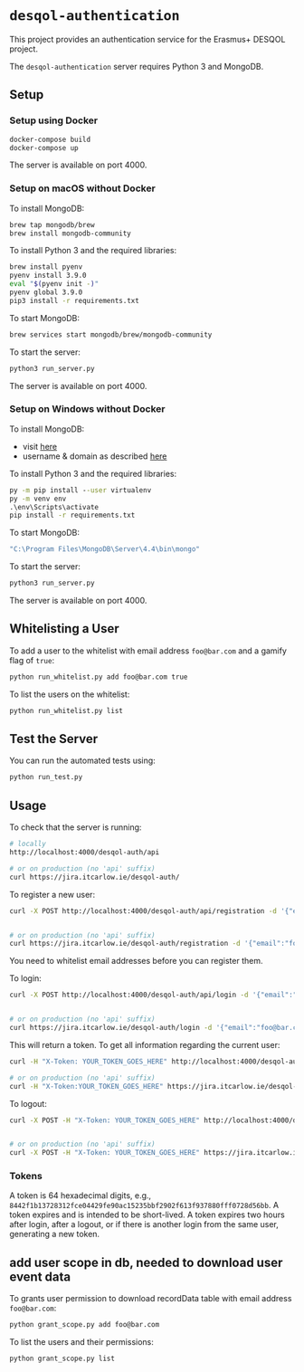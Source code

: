# `desqol-authentication`

This project provides an authentication service for the Erasmus+
DESQOL project.

The `desqol-authentication` server requires Python 3 and MongoDB.

## Setup

### Setup using Docker

```sh
docker-compose build
docker-compose up
```

The server is available on port 4000.

### Setup on macOS without Docker

To install MongoDB:

```sh
brew tap mongodb/brew
brew install mongodb-community
```

To install Python 3 and the required libraries:

```sh
brew install pyenv
pyenv install 3.9.0
eval "$(pyenv init -)"
pyenv global 3.9.0
pip3 install -r requirements.txt
```

To start MongoDB:

```sh
brew services start mongodb/brew/mongodb-community
```

To start the server:

```sh
python3 run_server.py
```

The server is available on port 4000.

### Setup on Windows without Docker

To install MongoDB:

* visit
  [here](https://www.mongodb.com/try/download/community?tck=docs_server)
* username & domain as described
  [here](https://stackoverflow.com/questions/52092528/mongodb-community-error-when-installing-service-as-local-or-domain-user)


To install Python 3 and the required libraries:

```cmd
py -m pip install --user virtualenv
py -m venv env
.\env\Scripts\activate
pip install -r requirements.txt
```

To start MongoDB:

```sh
"C:\Program Files\MongoDB\Server\4.4\bin\mongo"
```

To start the server:

```sh
python3 run_server.py
```

The server is available on port 4000.

## Whitelisting a User

To add a user to the whitelist with email address `foo@bar.com` and a
gamify flag of `true`:

```sh
python run_whitelist.py add foo@bar.com true
```

To list the users on the whitelist:

```sh
python run_whitelist.py list
```

## Test the Server

You can run the automated tests using:

```sh
python run_test.py
```

## Usage

To check that the server is running:

```sh
# locally
http://localhost:4000/desqol-auth/api

# or on production (no 'api' suffix) 
curl https://jira.itcarlow.ie/desqol-auth/
```

To register a new user:

```sh
curl -X POST http://localhost:4000/desqol-auth/api/registration -d '{"email":"foo@bar.com", "password":"pass", "displayName":"Mr. Foo Bar"}'


# or on production (no 'api' suffix) 
curl https://jira.itcarlow.ie/desqol-auth/registration -d '{"email":"foo@bar.com", "password":"pass", "displayName":"Mr. Foo Bar"}'
```

You need to whitelist email addresses before you can register them.

To login:

```sh
curl -X POST http://localhost:4000/desqol-auth/api/login -d '{"email":"foo@bar.com", "password":"pass"}'


# or on production (no 'api' suffix) 
curl https://jira.itcarlow.ie/desqol-auth/login -d '{"email":"foo@bar.com", "password":"pass"}'
```

This will return a token. To get all information regarding the current
user:

```sh
curl -H "X-Token: YOUR_TOKEN_GOES_HERE" http://localhost:4000/desqol-auth/api/user

# or on production (no 'api' suffix) 
curl -H "X-Token:YOUR_TOKEN_GOES_HERE" https://jira.itcarlow.ie/desqol-auth/user
```

To logout:

```sh
curl -X POST -H "X-Token: YOUR_TOKEN_GOES_HERE" http://localhost:4000/desqol-auth/api/logout


# or on production (no 'api' suffix) 
curl -X POST -H "X-Token: YOUR_TOKEN_GOES_HERE" https://jira.itcarlow.ie/desqol-auth/logout
```

### Tokens

A token is 64 hexadecimal digits, e.g.,
`8442f1b13728312fce04429fe90ac15235bbf2902f613f937880fff0728d56bb`. A
token expires and is intended to be short-lived. A token expires two
hours after login, after a logout, or if there is another login from
the same user, generating a new token.

## add user scope in db, needed to download user event data

To grants user permission to download recordData table  with email address `foo@bar.com`:

```sh
python grant_scope.py add foo@bar.com
```

To list the users and their permissions:

```sh
python grant_scope.py list
